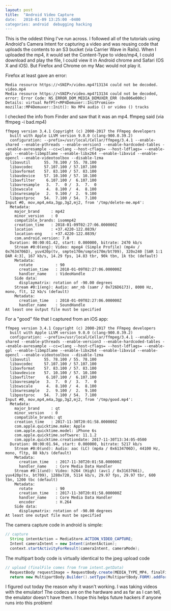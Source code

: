 ```yaml
---
layout: post
title:  "Android Video Capture
date:   2018-01-09 13:25:00 -0400
categories: android  debugging hacking
---
```


This is the oddest thing I've run across.  I followed all of the tutorials using Android's Camera Intent for capturing a video and was reusing code that uploads the contents to an S3 bucket (via Carrier Wave in Rails).  When I uploaded the mp4, it would set the Content-Type to video/mp4, I could download and play the file, I could view it in Android chrome and Safari (OS X and iOS).  But Firefox and Chrome on my Mac would not play it.

Firefox at least gave an error:
````
Media resource https://<SNIP>/video.mp4?13134 could not be decoded.
video.mp4
Media resource https://<SNIP>/video.mp4?13134 could not be decoded, error: Error Code: NS_ERROR_DOM_MEDIA_DEMUXER_ERR (0x806e000c)
Details: virtual RefPtr<MP4Demuxer::InitPromise> mozilla::MP4Demuxer::Init(): No MP4 audio () or video () tracks

````
I checked the info from Finder and saw that it was an mp4.  ffmpeg said (via ffmpeg -i bad.mp4)


````
ffmpeg version 3.4.1 Copyright (c) 2000-2017 the FFmpeg developers
  built with Apple LLVM version 9.0.0 (clang-900.0.39.2)
  configuration: --prefix=/usr/local/Cellar/ffmpeg/3.4.1 --enable-shared --enable-pthreads --enable-version3 --enable-hardcoded-tables --enable-avresample --cc=clang --host-cflags= --host-ldflags= --enable-gpl --enable-libmp3lame --enable-libx264 --enable-libxvid --enable-opencl --enable-videotoolbox --disable-lzma
  libavutil      55. 78.100 / 55. 78.100
  libavcodec     57.107.100 / 57.107.100
  libavformat    57. 83.100 / 57. 83.100
  libavdevice    57. 10.100 / 57. 10.100
  libavfilter     6.107.100 /  6.107.100
  libavresample   3.  7.  0 /  3.  7.  0
  libswscale      4.  8.100 /  4.  8.100
  libswresample   2.  9.100 /  2.  9.100
  libpostproc    54.  7.100 / 54.  7.100
Input #0, mov,mp4,m4a,3gp,3g2,mj2, from '/tmp/delete-me.mp4':
  Metadata:
    major_brand     : mp42
    minor_version   : 0
    compatible_brands: isommp42
    creation_time   : 2018-01-09T02:27:06.000000Z
    location        : +37.4220-122.0839/
    location-eng    : +37.4220-122.0839/
    com.android.version: 7.0
  Duration: 00:00:01.42, start: 0.000000, bitrate: 2470 kb/s
    Stream #0:0(eng): Video: mpeg4 (Simple Profile) (mp4v / 0x7634706D), yuv420p(tv, smpte170m/smpte170m/bt709), 320x240 [SAR 1:1 DAR 4:3], 167 kb/s, 14.29 fps, 14.83 tbr, 90k tbn, 1k tbc (default)
    Metadata:
      rotate          : 90
      creation_time   : 2018-01-09T02:27:06.000000Z
      handler_name    : VideoHandle
    Side data:
      displaymatrix: rotation of -90.00 degrees
    Stream #0:1(eng): Audio: amr_nb (samr / 0x726D6173), 8000 Hz, mono, flt, 12 kb/s (default)
    Metadata:
      creation_time   : 2018-01-09T02:27:06.000000Z
      handler_name    : SoundHandle
At least one output file must be specified
````

For a "good" file that I captured from an iOS app:
````
ffmpeg version 3.4.1 Copyright (c) 2000-2017 the FFmpeg developers
  built with Apple LLVM version 9.0.0 (clang-900.0.39.2)
  configuration: --prefix=/usr/local/Cellar/ffmpeg/3.4.1 --enable-shared --enable-pthreads --enable-version3 --enable-hardcoded-tables --enable-avresample --cc=clang --host-cflags= --host-ldflags= --enable-gpl --enable-libmp3lame --enable-libx264 --enable-libxvid --enable-opencl --enable-videotoolbox --disable-lzma
  libavutil      55. 78.100 / 55. 78.100
  libavcodec     57.107.100 / 57.107.100
  libavformat    57. 83.100 / 57. 83.100
  libavdevice    57. 10.100 / 57. 10.100
  libavfilter     6.107.100 /  6.107.100
  libavresample   3.  7.  0 /  3.  7.  0
  libswscale      4.  8.100 /  4.  8.100
  libswresample   2.  9.100 /  2.  9.100
  libpostproc    54.  7.100 / 54.  7.100
Input #0, mov,mp4,m4a,3gp,3g2,mj2, from '/tmp/good.mp4':
  Metadata:
    major_brand     : qt
    minor_version   : 0
    compatible_brands: qt
    creation_time   : 2017-11-30T20:01:58.000000Z
    com.apple.quicktime.make: Apple
    com.apple.quicktime.model: iPhone 6s
    com.apple.quicktime.software: 11.1.2
    com.apple.quicktime.creationdate: 2017-11-30T13:34:05-0500
  Duration: 00:00:01.94, start: 0.000000, bitrate: 5217 kb/s
    Stream #0:0(und): Audio: aac (LC) (mp4a / 0x6134706D), 44100 Hz, mono, fltp, 88 kb/s (default)
    Metadata:
      creation_time   : 2017-11-30T20:01:58.000000Z
      handler_name    : Core Media Data Handler
    Stream #0:1(und): Video: h264 (High) (avc1 / 0x31637661), yuv420p(tv, bt709), 1280x720, 5114 kb/s, 29.97 fps, 29.97 tbr, 600 tbn, 1200 tbc (default)
    Metadata:
      rotate          : 90
      creation_time   : 2017-11-30T20:01:58.000000Z
      handler_name    : Core Media Data Handler
      encoder         : H.264
    Side data:
      displaymatrix: rotation of -90.00 degrees
At least one output file must be specified
````

The camera capture code in android is simple:
````java
// capture
  String intentAction = MediaStore.ACTION_VIDEO_CAPTURE;
  Intent cameraIntent = new Intent(intentAction);
  context.startActivityForResult(cameraIntent, cameraMode);
````

The multipart body code is virtually identical to the jpeg upload code
````java
// upload (finalFile comes from from intent.getData)
  RequestBody requestImage = RequestBody.create(MEDIA_TYPE_MP4, finalFile);
  return new MultipartBody.Builder().setType(MultipartBody.FORM).addFormDataPart("comment[doc]", "video.mp4", requestImage).build();

````

I figured out today the reason why it wasn't working.  I was taking videos with the emulator!  The codecs are on the hardware and as far as I can tell, the emulator doesn't have them.  I hope this helps future hackers if anyone runs into this problem!
